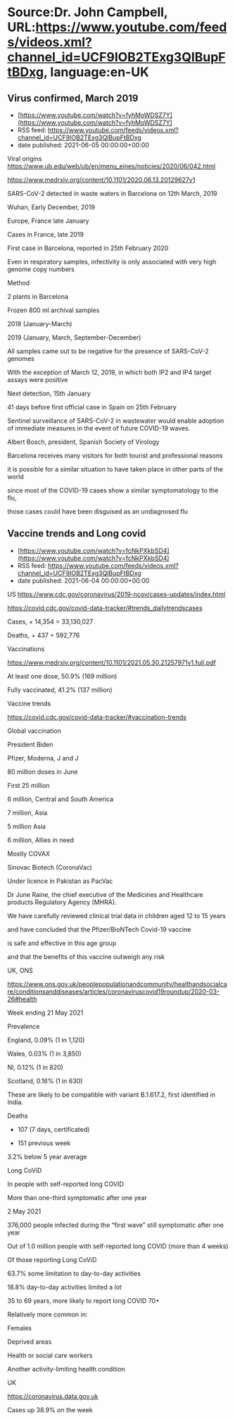 # Source:Dr. John Campbell, URL:https://www.youtube.com/feeds/videos.xml?channel_id=UCF9IOB2TExg3QIBupFtBDxg, language:en-UK

## Virus confirmed, March 2019
 - [https://www.youtube.com/watch?v=fyhMoWDSZ7Y](https://www.youtube.com/watch?v=fyhMoWDSZ7Y)
 - RSS feed: https://www.youtube.com/feeds/videos.xml?channel_id=UCF9IOB2TExg3QIBupFtBDxg
 - date published: 2021-06-05 00:00:00+00:00

Viral origins
https://www.ub.edu/web/ub/en/menu_eines/noticies/2020/06/042.html

https://www.medrxiv.org/content/10.1101/2020.06.13.20129627v1

SARS-CoV-2 detected in waste waters in Barcelona on 12th March, 2019

Wuhan, Early December, 2019

Europe, France late January

Cases in France, late 2019

First case in Barcelona, reported in 25th February 2020

Even in respiratory samples, infectivity is only associated with very high genome copy numbers

Method

2 plants in Barcelona

Frozen 800 ml archival samples

2018 (January-March)

2019 (January, March, September-December)

All samples came out to be negative for the presence of SARS-CoV-2 genomes

With the exception of March 12, 2019, in which both IP2 and IP4 target assays were positive

Next detection, 15th January

41 days before first official case in Spain on 25th February

Sentinel surveillance of SARS-CoV-2 in wastewater would enable adoption of immediate measures in the event of future COVID-19 waves.

Albert Bosch, president, Spanish Society of Virology

Barcelona receives many visitors for both tourist and professional reasons

it is possible for a similar situation to have taken place in other parts of the world

since most of the COVID-19 cases show a similar symptomatology to the flu, 

those cases could have been disguised as an undiagnosed flu

## Vaccine trends and Long covid
 - [https://www.youtube.com/watch?v=fcNkPXkbSD4](https://www.youtube.com/watch?v=fcNkPXkbSD4)
 - RSS feed: https://www.youtube.com/feeds/videos.xml?channel_id=UCF9IOB2TExg3QIBupFtBDxg
 - date published: 2021-06-04 00:00:00+00:00

US
https://www.cdc.gov/coronavirus/2019-ncov/cases-updates/index.html

https://covid.cdc.gov/covid-data-tracker/#trends_dailytrendscases

Cases, + 14,354 = 33,130,027

Deaths, + 437 = 592,776

Vaccinations

https://www.medrxiv.org/content/10.1101/2021.05.30.21257971v1.full.pdf

At least one dose, 50.9% (169 million)

Fully vaccinated, 41.2% (137 million)

Vaccine trends

https://covid.cdc.gov/covid-data-tracker/#vaccination-trends

Global vaccination

President Biden

Pfizer, Moderna, J and J

80 million doses in June

First 25 million 

6 million, Central and South America

7 million, Asia

5 million Asia

6 million, Allies in need

Mostly COVAX

Sinovac Biotech (CoronaVac)

Under licence in Pakistan as PacVac

Dr June Raine, the chief executive of the Medicines and Healthcare products Regulatory Agency (MHRA).

We have carefully reviewed clinical trial data in children aged 12 to 15 years

and have concluded that the Pfizer/BioNTech Covid-19 vaccine

is safe and effective in this age group

and that the benefits of this vaccine outweigh any risk

UK, ONS

https://www.ons.gov.uk/peoplepopulationandcommunity/healthandsocialcare/conditionsanddiseases/articles/coronaviruscovid19roundup/2020-03-26#health

Week ending 21 May 2021

Prevalence

England, 0.09% (1 in 1,120)

Wales, 0.03% (1 in 3,850)

NI, 0.12% (1 in 820)

Scotland, 0.16% (1 in 630)

These are likely to be compatible with variant B.1.617.2, first identified in India.

Deaths

+ 107 (7 days, certificated)

+ 151 previous week

3.2% below 5 year average

Long CoViD

In people with self-reported long COVID

More than one-third symptomatic after one year

2 May 2021

376,000 people infected during the “first wave” still symptomatic after one year

Out of 1.0 million people with self-reported long COVID (more than 4 weeks)

Of those reporting Long CoViD

63.7% some limitation to day-to-day activities

18.8% day-to-day activities limited a lot

35 to 69 years, more likely to report long COVID 70+

Relatively more common in:

Females

Deprived areas

Health or social care workers

Another activity-limiting health condition

UK

https://coronavirus.data.gov.uk

Cases up 38.9% on the week

